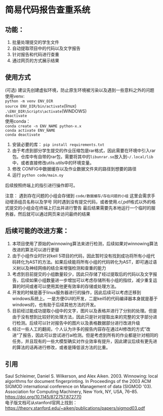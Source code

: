 # 简易代码报告查重系统

## 功能：
1. 批量处理提交的学生文件
2. 自动提取项目中的代码以及文字报告
3. 针对报告和代码进行查重
4. 通过网页的方式展示结果

## 使用方式
(可选) 建议先创建虚拟环境，防止原生环境被污染以及遇到一些意料之外的问题
使用venv:  
``python -m venv ENV_DIR``  
``source ENV_DIR/bin/activate``(linux) ``.\ENV_DIR\Scripts\activate``(WINDOWS)  
``deactivate``  
使用conda：  
``conda create -n ENV_NAME python-x.x``  
``conda activate ENV_NAME``  
``conda deactivate``  

1. 安装必要的库： ``pip install requirements.txt``
2. 由于考虑到部分学生提交的作业压缩包是rar格式，因此需要在环境中引入rar包。仓库中有自带的rar包，需要将其中的``libunrar.so``放入到``~/.local/lib``中，或者直接修改utils.utils中的环境变量。
3. 修改 CONFIG中数据缓存以及作业数据文件夹的路径到想要的路径
4. 运行 ``python code/main.oy``

后续按照终端上的指引进行操作即可。

注意：
遇到存在问题的小组会存储到 ``code/数据缓存/存在问题的小组`` 这里会需求手动增添组员名称以及学号
同时遇到没有提交代码，或者使用.c/,pdf格式以外的格式提交的小组会在终端上打出并进行警告
最后结果需要先本地运行一个临时的服务器，然后就可以通过网页来访问最终的结果


## 后续可能的改进方案：
1. 本项目使用了原始的winnowing算法来进行检测，后续如果对winnowing算法改进的算法可以进行更替
2. 由于小组作业时针对keil 5项目的代码，因此暂时没有找到成功将所有小组代码转化为AST的方法。如果后续能将所有小组的代码转化为AST，即可通过语义树以及神经网络的结合来增强检测和查重的能力
3. 考虑到目前提交的小组数量较少，因此只存储了经过提取后的代码以及文字报告，后续如果小组数量进一步增加可以考虑存储所有小组的指纹，减少重复运算的时间或者可以使用其他更有效率的存储或处理方法。
4. 开发的时候是基于linux服务器进行的操作，因此后续可以考虑迁移到windows系统上。一是方便GUI的开发，二是keil5的代码编译器本身就是基于windows的，也有助于后续其他方法的开发。
5. 目前经过能成功提取小组中的文字，图片以及表格并进行了分别的处理。但是由于没有想到比较好的处理方法，因此只是针对提取出来的完整的文字部分进行检测。后续可以针对报告中的图片以及表格数据部分进行改进升级
6. 经过一些人工的翻阅，个人认为许多的报告内容存在通过AI修改的方式”改进“了报告，因此可以尝试进行ai检测。但是考虑到所有的作业都是针对相同的任务，并且现有的一些大模型确实对作业效率有提升，因此建议后续有更先进的算法的话再进行修改，或者是降低该方法的比重。


## 引用
Saul Schleimer, Daniel S. Wilkerson, and Alex Aiken. 2003. Winnowing: local algorithms for document fingerprinting. In Proceedings of the 2003 ACM SIGMOD international conference on Management of data (SIGMOD '03). Association for Computing Machinery, New York, NY, USA, 76–85. https://doi.org/10.1145/872757.872770  
电子版文档可从stanford官网上找到：https://theory.stanford.edu/~aiken/publications/papers/sigmod03.pdf
